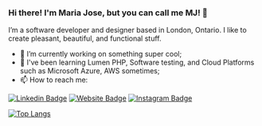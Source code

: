 ### Hi there! I'm Maria Jose, but you can call me MJ! 👋

I’m a software developer and designer based in London, Ontario. I like to create pleasant, beautiful, and functional stuff.

- 🔭 I’m currently working on something super cool;
- 🌱 I've been learning Lumen PHP, Software testing, and Cloud Platforms such as Microsoft Azure, AWS sometimes;
- 📫 How to reach me:


[![Linkedin Badge](https://img.shields.io/badge/-LinkedIn-0A66C2?logo=linkedin&logoColor=white&style=flat)](https://www.linkedin.com/in/maria-jose-lr/)
[![Website Badge](https://img.shields.io/badge/-Portfolio-FF7139?logo=firefox&logoColor=white&style=flat)](http://mariajoselr.com/)
[![Instagram Badge](https://img.shields.io/badge/-Instagram-E4405F?logo=instagram&logoColor=white&style=flat)](https://www.instagram.com/mariajo.webp/)


[![Top Langs](https://github-readme-stats.vercel.app/api/top-langs/?username=kiboumi&layout=compact&theme=dracula)](https://github.com/anuraghazra/github-readme-stats)

